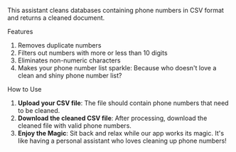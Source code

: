 This assistant cleans databases containing phone numbers in CSV format and returns a cleaned document. 

Features

1. Removes duplicate numbers
2. Filters out numbers with more or less than 10 digits
3. Eliminates non-numeric characters
4. Makes your phone number list sparkle: Because who doesn't love a clean and shiny phone number list?

 How to Use

1. **Upload your CSV file**: The file should contain phone numbers that need to be cleaned.
2. **Download the cleaned CSV file**: After processing, download the cleaned file with valid phone numbers.
3. **Enjoy the Magic**: Sit back and relax while our app works its magic. It's like having a personal assistant who loves cleaning up phone numbers!
